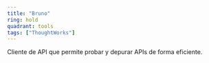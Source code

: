 ```yaml
---
title: "Bruno"
ring: hold
quadrant: tools
tags: ["ThoughtWorks"]
---
```


Cliente de API que permite probar y depurar APIs de forma eficiente.
